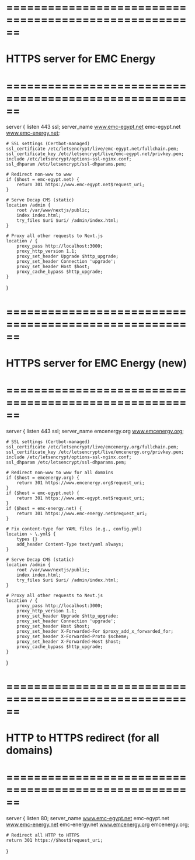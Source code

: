 # ======================================================

# HTTPS server for EMC Energy

# ======================================================

server {
listen 443 ssl;
server_name www.emc-egypt.net emc-egypt.net www.emc-energy.net;

    # SSL settings (Certbot-managed)
    ssl_certificate /etc/letsencrypt/live/emc-egypt.net/fullchain.pem;
    ssl_certificate_key /etc/letsencrypt/live/emc-egypt.net/privkey.pem;
    include /etc/letsencrypt/options-ssl-nginx.conf;
    ssl_dhparam /etc/letsencrypt/ssl-dhparams.pem;

    # Redirect non-www to www
    if ($host = emc-egypt.net) {
        return 301 https://www.emc-egypt.net$request_uri;
    }

    # Serve Decap CMS (static)
    location /admin {
        root /var/www/nextjs/public;
        index index.html;
        try_files $uri $uri/ /admin/index.html;
    }

    # Proxy all other requests to Next.js
    location / {
        proxy_pass http://localhost:3000;
        proxy_http_version 1.1;
        proxy_set_header Upgrade $http_upgrade;
        proxy_set_header Connection 'upgrade';
        proxy_set_header Host $host;
        proxy_cache_bypass $http_upgrade;
    }

}

# ======================================================

# HTTPS server for EMC Energy (new)

# ======================================================

server {
listen 443 ssl;
server_name emcenergy.org www.emcenergy.org;

    # SSL settings (Certbot-managed)
    ssl_certificate /etc/letsencrypt/live/emcenergy.org/fullchain.pem;
    ssl_certificate_key /etc/letsencrypt/live/emcenergy.org/privkey.pem;
    include /etc/letsencrypt/options-ssl-nginx.conf;
    ssl_dhparam /etc/letsencrypt/ssl-dhparams.pem;

    # Redirect non-www to www for all domains
    if ($host = emcenergy.org) {
        return 301 https://www.emcenergy.org$request_uri;
    }
    if ($host = emc-egypt.net) {
        return 301 https://www.emc-egypt.net$request_uri;
    }
    if ($host = emc-energy.net) {
        return 301 https://www.emc-energy.net$request_uri;
    }

    # Fix content-type for YAML files (e.g., config.yml)
    location ~ \.yml$ {
        types {}
        add_header Content-Type text/yaml always;
    }

    # Serve Decap CMS (static)
    location /admin {
        root /var/www/nextjs/public;
        index index.html;
        try_files $uri $uri/ /admin/index.html;
    }

    # Proxy all other requests to Next.js
    location / {
        proxy_pass http://localhost:3000;
        proxy_http_version 1.1;
        proxy_set_header Upgrade $http_upgrade;
        proxy_set_header Connection 'upgrade';
        proxy_set_header Host $host;
        proxy_set_header X-Forwarded-For $proxy_add_x_forwarded_for;
        proxy_set_header X-Forwarded-Proto $scheme;
        proxy_set_header X-Forwarded-Host $host;
        proxy_cache_bypass $http_upgrade;
    }

}

# ======================================================

# HTTP to HTTPS redirect (for all domains)

# ======================================================

server {
listen 80;
server_name www.emc-egypt.net emc-egypt.net www.emc-energy.net emc-energy.net www.emcenergy.org emcenergy.org;

    # Redirect all HTTP to HTTPS
    return 301 https://$host$request_uri;

}
